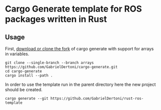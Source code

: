 # Cargo Generate template for ROS packages written in Rust

## Usage

First, [download or clone the fork](https://github.com/GabrielDertoni/cargo-generate)
of cargo generate with support for arrays in variables.

```
git clone --single-branch --branch arrays https://github.com/GabrielDertoni/cargo-generate.git
cd cargo-generate
cargo install --path .
```

In order to use the template run in the parent directory here the new project
should be created.

```
cargo generate --git https://github.com/GabrielDertoni/rust-ros-template
```
